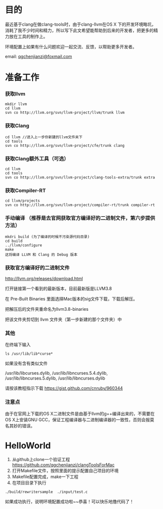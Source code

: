 # 目的
最近基于clang在做clang-tools时，由于clang-llvm在OS X 下的开发环境略坑，消耗了我不少时间和精力，所以写下此文希望能帮助到后来的开发者，把更多的精力放在工具的制作上。

环境配置上如果有什么问题欢迎一起交流、反馈，以帮助更多开发者。

email: qgchenjianzi@foxmail.com

# 准备工作
### 获取llvm

```
mkdir llvm
cd llvm
svn co http://llvm.org/svn/llvm-project/llvm/trunk llvm

```
### 获取Clang

```
cd llvm //进入上一步你新建的llvm文件夹下
cd tools 
svn co http://llvm.org/svn/llvm-project/cfe/trunk clang
```
### 获取Clang额外工具（可选）

```
cd llvm
cd tools
svn co http://llvm.org/svn/llvm-project/clang-tools-extra/trunk extra
```

### 获取Compiler-RT

```
cd llvm/projects
svn co http://llvm.org/svn/llvm-project/compiler-rt/trunk compiler-rt
```
### 手动编译 （推荐是去官网获取官方编译好的二进制文件，第六步提供方法）

```
mkdri build (为了编译的时候不污染源代码目录)
cd build
../llvm/configure
make
这将编译 LLVM 和 Clang 的 Debug 版本
```

### 获取官方编译好的二进制文件
http://llvm.org/releases/download.html

打开链接第一个看到的最新版本，目前最新版是LLVM3.8 

在 Pre-Built Binaries 里面选择Mac版本的sig文件下载，下载后解压。

把解压后的文件夹重命名为llvm3.8-binaries

把该文件夹剪切到 llvm 文件夹（第一步新建的那个文件夹）中

### 其他

在终端下输入

```
ls /usr/lib/lib*curse*
```
如果没有含有类似文件

/usr/lib/libcurses.dylib,
/usr/lib/libncurses.5.4.dylib, /usr/lib/libncurses.5.dylib, /usr/lib/libncurses.dylib

请按该教程指示下载
https://gist.github.com/cnruby/960344

### 注意点

由于在官网上下载的OS X二进制文件是由基于llvm的g++编译出来的，不需要在OS X上安装GNU GCC，保证工程编译器与二进制编译器的一致性，否则会报莫名其妙的错误。

# HelloWorld
1. 从github上clone一个验证工程
https://github.com/qgchenjianzi/clangToolsForMac
2. 打开Makefile文件，按照里面的提示配置自己项目的环境
3. Makefile配置完成，make一下工程
4. 在项目目录下执行

```
./build/rewritersample  ./input/test.c
```
如果成功执行，说明环境配置成功啦~~恭喜！可以快乐地撸代码了！
